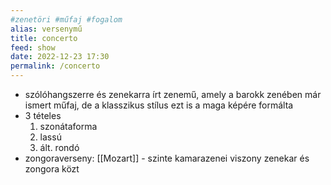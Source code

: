```yaml
---
#zenetöri #műfaj #fogalom
alias: versenymű
title: concerto
feed: show
date: 2022-12-23 17:30
permalink: /concerto
---
```


- szólóhangszerre és zenekarra írt zenemű, amely a barokk zenében már ismert műfaj, de a klasszikus stílus ezt is a maga képére formálta
- 3 tételes
	1. szonátaforma
	2. lassú
	3. ált. rondó
- zongoraverseny: [[Mozart]] - szinte kamarazenei viszony zenekar és zongora közt
